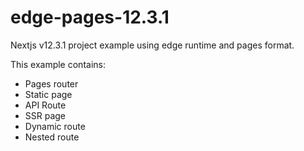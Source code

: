 # edge-pages-12.3.1
Nextjs v12.3.1 project example using edge runtime and pages format.

This example contains:

- Pages router
- Static page
- API Route 
- SSR page
- Dynamic route
- Nested route

